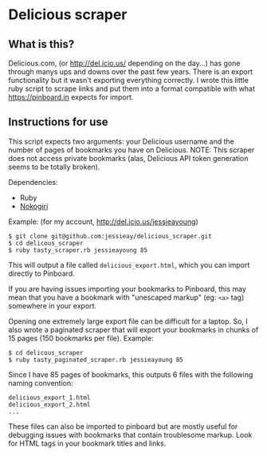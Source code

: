 # Delicious scraper

## What is this?

Delicious.com, (or http://del.icio.us/ depending on the day...) has gone through
manys ups and downs over the past few years. There is an export functionality
but it wasn't exporting everything correctly. I wrote this little ruby script to
scrape links and put them into a format compatible with what https://pinboard.in
expects for import.

## Instructions for use

This script expects two arguments: your Delicious username and the number of
pages of bookmarks you have on Delicious. NOTE: This scraper does not access
private bookmarks (alas, Delicious API token generation seems to be totally
broken).

Dependencies:

* Ruby
* [Nokogiri](https://github.com/sparklemotion/nokogiri)

Example: (for my account, http://del.icio.us/jessieayoung)

```
$ git clone git@github.com:jessieay/delicious_scraper.git
$ cd delicous_scraper
$ ruby tasty_scraper.rb jessieayoung 85
```

This will output a file called `delicious_export.html`, which you can import
directly to Pinboard.

If you are having issues importing your bookmarks to Pinboard, this may mean
that you have a bookmark with "unescaped markup" (eg: `<a>` tag) somewhere in
your export.

Opening one extremely large export file can be difficult for a laptop. So, I
also wrote a paginated scraper that will export your bookmarks in chunks of 15
pages (150 bookmarks per file). Example:

```
$ cd delicous_scraper
$ ruby tasty_paginated_scraper.rb jessieayoung 85
```

Since I have 85 pages of bookmarks, this outputs 6 files with the following
naming convention:

```
delicious_export_1.html
delicious_export_2.html
...
```

These files can also be imported to pinboard but are mostly useful for debugging
issues with bookmarks that contain troublesome markup. Look for HTML tags in
your bookmark titles and links.
